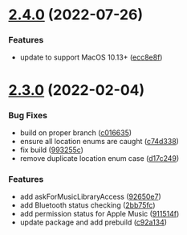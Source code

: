 # [2.4.0](https://github.com/hurdlegroup/node-mac-permissions/compare/v2.3.0...v2.4.0) (2022-07-26)


### Features

* update to support MacOS 10.13+ ([ecc8e8f](https://github.com/hurdlegroup/node-mac-permissions/commit/ecc8e8fc4d0cff37f02ee0b2677920dddc732605))

# [2.3.0](https://github.com/hurdlegroup/node-mac-permissions/compare/v2.2.0...v2.3.0) (2022-02-04)


### Bug Fixes

* build on proper branch ([c016635](https://github.com/hurdlegroup/node-mac-permissions/commit/c016635ef0a59dd66fe089f44a1f69dc2c3d78ca))
* ensure all location enums are caught ([c74d338](https://github.com/hurdlegroup/node-mac-permissions/commit/c74d338c4e86d85181e8f51b50624f5e61024889))
* fix build ([993255c](https://github.com/hurdlegroup/node-mac-permissions/commit/993255c5aa47f286a997f79874d55184fa17402d))
* remove duplicate location enum case ([d17c249](https://github.com/hurdlegroup/node-mac-permissions/commit/d17c2493921dfa0d771e06d50a694f5ede91eb1f))


### Features

* add askForMusicLibraryAccess ([92650e7](https://github.com/hurdlegroup/node-mac-permissions/commit/92650e763b1ddc83ca67e5cd94e0f551413dbd6e))
* add Bluetooth status checking ([2bb75fc](https://github.com/hurdlegroup/node-mac-permissions/commit/2bb75fc4a6bb10b363b69c91a86334826c32cd5c))
* add permission status for Apple Music ([911514f](https://github.com/hurdlegroup/node-mac-permissions/commit/911514f04d3cb9f15ed4de5dd5bbd27d435b7e0a))
* update package and add prebuild ([c92a134](https://github.com/hurdlegroup/node-mac-permissions/commit/c92a134a8e8fb1dcac39a3f32690f3d6d956e98e))

